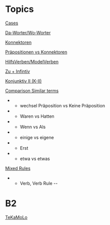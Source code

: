 # Topics 

[Cases](https://github.com/rameshjes/german/tree/master/notes/cases)

[Da-Worter/Wo-Worter](https://github.com/rameshjes/german/tree/master/notes/da_worter)

[Konnektoren](https://github.com/rameshjes/german/tree/master/notes/konnektoren)

[Präpositionen vs Konnektoren](https://github.com/rameshjes/german/tree/master/notes/konnektoren)

[HilfsVerben/ModelVerben](https://github.com/rameshjes/german/tree/master/notes/hilfsverben)

[Zu + Infintiv](https://github.com/rameshjes/german/tree/master/notes/zu_infinitiv)

[Konjunktiv II (K-II)](https://github.com/rameshjes/german/tree/master/notes/Konjunktiv_II)

[Comparison Similar terms](https://github.com/rameshjes/german/tree/master/notes/comparison_similar_terms)

* *  wechsel Präposition vs Keine Präposition
* * Waren vs Hatten
* * Wenn vs Als
* * einige vs eigene
* * Erst
* * etwa vs etwas

[Mixed Rules](https://github.com/rameshjes/german/tree/master/notes/mixed_rules)

* * Verb, Verb Rule
-- 
# B2

[TeKaMoLo](https://github.com/rameshjes/german/tree/master/notes/TeKaMoLo)
